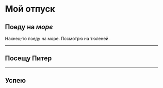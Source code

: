 # Мой отпуск

## Поеду на *море*

Накнец-то поеду на море.
Посмотрю на тюленей.

---

## Посещу **Питер**

---

## Успею